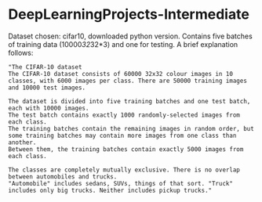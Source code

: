 # DeepLearningProjects-Intermediate

Dataset chosen: cifar10, downloaded python version. Contains five batches of training data (10000*32*32*3) and one for testing.
A brief explanation follows:
  
    "The CIFAR-10 dataset
    The CIFAR-10 dataset consists of 60000 32x32 colour images in 10 classes, with 6000 images per class. There are 50000 training images and 10000 test images.
    
    The dataset is divided into five training batches and one test batch, each with 10000 images.
    The test batch contains exactly 1000 randomly-selected images from each class.
    The training batches contain the remaining images in random order, but some training batches may contain more images from one class than another.
    Between them, the training batches contain exactly 5000 images from each class.
    
    The classes are completely mutually exclusive. There is no overlap between automobiles and trucks.
    "Automobile" includes sedans, SUVs, things of that sort. "Truck" includes only big trucks. Neither includes pickup trucks."
